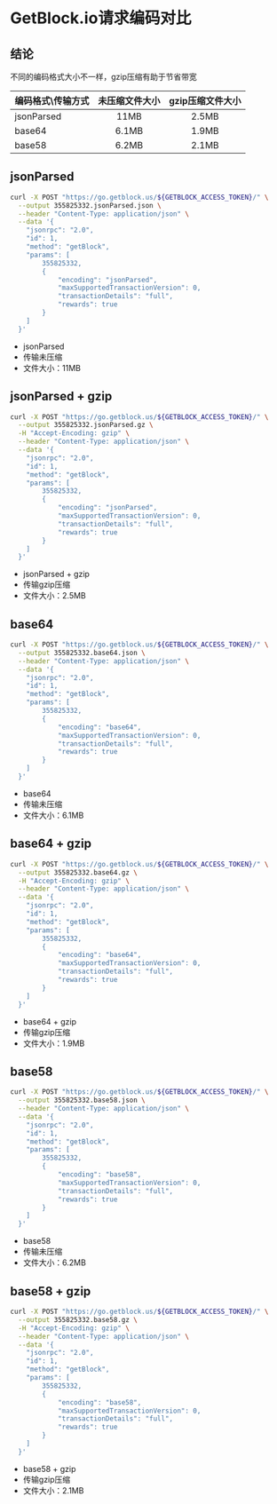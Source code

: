 # GetBlock.io请求编码对比

## 结论

不同的编码格式大小不一样，gzip压缩有助于节省带宽

|编码格式\传输方式|未压缩文件大小|gzip压缩文件大小|
|:---|:---:|:---:|
|jsonParsed|11MB|2.5MB|
|base64|6.1MB|1.9MB|
|base58|6.2MB|2.1MB|

## jsonParsed
```bash
curl -X POST "https://go.getblock.us/${GETBLOCK_ACCESS_TOKEN}/" \
  --output 355825332.jsonParsed.json \
  --header "Content-Type: application/json" \
  --data '{
    "jsonrpc": "2.0",
    "id": 1,
    "method": "getBlock",
    "params": [
        355825332,
        {
            "encoding": "jsonParsed",
            "maxSupportedTransactionVersion": 0,
            "transactionDetails": "full",
            "rewards": true
        }
    ]
  }'
```
- jsonParsed
- 传输未压缩
- 文件大小：11MB

## jsonParsed + gzip
```bash
curl -X POST "https://go.getblock.us/${GETBLOCK_ACCESS_TOKEN}/" \
  --output 355825332.jsonParsed.gz \
  -H "Accept-Encoding: gzip" \
  --header "Content-Type: application/json" \
  --data '{
    "jsonrpc": "2.0",
    "id": 1,
    "method": "getBlock",
    "params": [
        355825332,
        {
            "encoding": "jsonParsed",
            "maxSupportedTransactionVersion": 0,
            "transactionDetails": "full",
            "rewards": true
        }
    ]
  }'
```
- jsonParsed + gzip
- 传输gzip压缩
- 文件大小：2.5MB

## base64
```bash
curl -X POST "https://go.getblock.us/${GETBLOCK_ACCESS_TOKEN}/" \
  --output 355825332.base64.json \
  --header "Content-Type: application/json" \
  --data '{
    "jsonrpc": "2.0",
    "id": 1,
    "method": "getBlock",
    "params": [
        355825332,
        {
            "encoding": "base64",
            "maxSupportedTransactionVersion": 0,
            "transactionDetails": "full",
            "rewards": true
        }
    ]
  }'
```
- base64
- 传输未压缩
- 文件大小：6.1MB

## base64 + gzip
```bash
curl -X POST "https://go.getblock.us/${GETBLOCK_ACCESS_TOKEN}/" \
  --output 355825332.base64.gz \
  -H "Accept-Encoding: gzip" \
  --header "Content-Type: application/json" \
  --data '{
    "jsonrpc": "2.0",
    "id": 1,
    "method": "getBlock",
    "params": [
        355825332,
        {
            "encoding": "base64",
            "maxSupportedTransactionVersion": 0,
            "transactionDetails": "full",
            "rewards": true
        }
    ]
  }'
```
- base64 + gzip
- 传输gzip压缩
- 文件大小：1.9MB

## base58
```bash
curl -X POST "https://go.getblock.us/${GETBLOCK_ACCESS_TOKEN}/" \
  --output 355825332.base58.json \
  --header "Content-Type: application/json" \
  --data '{
    "jsonrpc": "2.0",
    "id": 1,
    "method": "getBlock",
    "params": [
        355825332,
        {
            "encoding": "base58",
            "maxSupportedTransactionVersion": 0,
            "transactionDetails": "full",
            "rewards": true
        }
    ]
  }'
```
- base58
- 传输未压缩
- 文件大小：6.2MB

## base58 + gzip
```bash
curl -X POST "https://go.getblock.us/${GETBLOCK_ACCESS_TOKEN}/" \
  --output 355825332.base58.gz \
  -H "Accept-Encoding: gzip" \
  --header "Content-Type: application/json" \
  --data '{
    "jsonrpc": "2.0",
    "id": 1,
    "method": "getBlock",
    "params": [
        355825332,
        {
            "encoding": "base58",
            "maxSupportedTransactionVersion": 0,
            "transactionDetails": "full",
            "rewards": true
        }
    ]
  }'
```
- base58 + gzip
- 传输gzip压缩
- 文件大小：2.1MB
